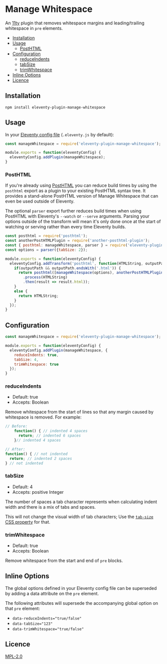 # Manage Whitespace
An [11ty](https://www.11ty.dev/) plugin that removes whitespace margins and leading/trailing whitespace in `pre` elements.


- [Installation](#installation)
- [Usage](#usage)
  - [PostHTML](#posthtml)
- [Configuration](#configuration)
  - [reduceIndents](#reduceindents)
  - [tabSize](#tabsize)
  - [trimWhitespace](#trimwhitespace)
- [Inline Options](#inline-options)
- [Licence](#licence)


## Installation

```shell
npm install eleventy-plugin-manage-whitespace
```


## Usage

In your [Eleventy config file](https://www.11ty.dev/docs/config/) (`.eleventy.js` by default):
```js
const manageWhitespace = require('eleventy-plugin-manage-whitespace');

module.exports = function(eleventyConfig) {
  eleventyConfig.addPlugin(manageWhitespace);
}
```


### PostHTML
If you're already using [PostHTML](https://posthtml.org/) you can reduce build times by using the `posthtml` export as a plugin to your existing PostHTML syntax tree. It provides a stand-alone PostHTML version of Manage Whitespace that can even be used outside of Eleventy.

The optional `parser` export further reduces build times when using PostHTML with Eleventy's `--watch` or `--serve` arguments. Parsing your options outside of the transform will mean it's only done once at the start of watching or serving rather than every time Eleventy builds.

```js
const posthtml = require('posthtml');
const anotherPostHTMLPlugin = require('another-posthtml-plugin');
const { posthtml: manageWhitespace, parser } = require('eleventy-plugin-manage-whitespace');
const options = parser({tabSize: 2});

module.exports = function(eleventyConfig) {
  eleventyConfig.addTransform('posthtml', function(HTMLString, outputPath) {
    if(outputPath && outputPath.endsWith('.html')) {
      return posthtml([manageWhitespace(options), anotherPostHTMLPlugin()])
        .process(HTMLString)
        .then(result => result.html));
    }
    else {
      return HTMLString;
    }
  });
}
```


## Configuration
```js
const manageWhitespace = require('eleventy-plugin-manage-whitespace');

module.exports = function(eleventyConfig) {
  eleventyConfig.addPlugin(manageWhitespace, {
    reduceIndents: true,
    tabSize: 4,
    trimWhitespace: true
  });
}
```


### reduceIndents
- Default: true
- Accepts: Boolean

Remove whitespace from the start of lines so that any margin caused by whitespace is removed. For example:
```js
// Before:
    function() { // indented 4 spaces
      return; // indented 6 spaces
    }// indented 4 spaces

// After:
function() { // not indented
  return; // indented 2 spaces
} // not indented
```


### tabSize
- Default: 4
- Accepts: positive Integer

The number of spaces a tab character represents when calculating indent width and there is a mix of tabs and spaces.

This will not change the visual width of tab characters; Use the [`tab-size` CSS property](https://developer.mozilla.org/en-US/docs/Web/CSS/tab-size) for that.


### trimWhitespace
- Default: true
- Accepts: Boolean

Remove whitespace from the start and end of `pre` blocks.


## Inline Options
The global options defined in your Eleventy config file can be superseded by adding a data attribute on the `pre` element.

The following attributes will supersede the accompanying global option on that `pre` element:

- `data-reduceIndents="true/false"`
- `data-tabSize="123"`
- `data-trimWhitespace="true/false"`


## Licence
[MPL-2.0](https://choosealicense.com/licenses/mpl-2.0/)